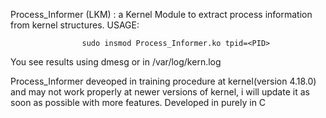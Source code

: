 Process_Informer (LKM) : a Kernel Module to extract process information from kernel structures.
              USAGE:
              
                    sudo insmod Process_Informer.ko tpid=<PID>
                    
You see results using dmesg or in /var/log/kern.log

Process_Informer deveoped in training procedure at kernel(version 4.18.0) and may not work properly at newer versions of kernel, i will update it as soon as possible with more features.
Developed in purely in C


